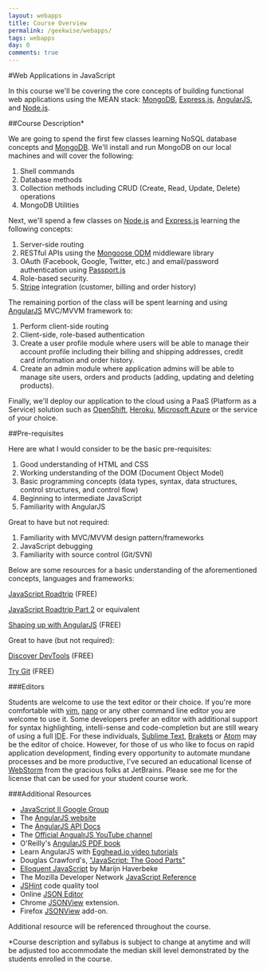 ```yaml
---
layout: webapps
title: Course Overview
permalink: /geekwise/webapps/
tags: webapps
day: 0
comments: true
---
```


#Web Applications in JavaScript

In this course we'll be covering the core concepts of building functional web applications using the MEAN stack: [MongoDB](http://mongodb.com), [Express.js](http://epxressjs.com), [AngularJS](http://angularjs.org), and [Node.js](http://nodejs.org).

##Course Description*

We are going to spend the first few classes learning NoSQL database concepts and [MongoDB](http://mongodb.com). We'll install and run MongoDB on our local machines and will cover the following:

1. Shell commands
2. Database methods
3. Collection methods including CRUD (Create, Read, Update, Delete) operations
4. MongoDB Utilities

Next, we'll spend a few classes on [Node.js](http://nodejs.org) and [Express.js](http://epxressjs.com) learning the following concepts:

1. Server-side routing
2. RESTful APIs using the [Mongoose ODM](http://mongoosejs.com) middleware library
3. OAuth (Facebook, Google, Twitter, etc.) and email/password authentication using [Passport.js](http://passportjs.org)
4. Role-based security. 
5. [Stripe](http://stripe.com) integration (customer, billing and order history)

The remaining portion of the class will be spent learning and using [AngularJS](http://angularjs.org) MVC/MVVM framework to:

1. Perform client-side routing
2. Client-side, role-based authentication
3. Create a user profile module where users will be able to manage their account profile including their billing and shipping addresses, credit card information and order history.
4. Create an admin module where application admins will be able to manage site users, orders and products (adding, updating and deleting products).

Finally, we'll deploy our application to the cloud using a PaaS (Platform as a Service) solution such as [OpenShift](http://openshift.com), [Heroku](http://heroku.com), [Microsoft Azure](https://azure.microsoft.com/en-us/) or the service of your choice.

##Pre-requisites

Here are what I would consider to be the basic pre-requisites:

1. Good understanding of HTML and CSS
2. Working understanding of the DOM (Document Object Model)
3. Basic programming concepts (data types, syntax, data structures, control structures, and control flow)
4. Beginning to intermediate JavaScript
5. Familiarity with AngularJS

Great to have but not required:

1. Familiarity with MVC/MVVM design pattern/frameworks
2. JavaScript debugging
3. Familiarity with source control (Git/SVN)

Below are some resources for a basic understanding of the aforementioned concepts, languages and frameworks:

[JavaScript Roadtrip](https://www.codeschool.com/courses/javascript-road-trip-part-1) (FREE)

[JavaScript Roadtrip Part 2](https://www.codeschool.com/courses/javascript-road-trip-part-2) or equivalent 

[Shaping up with AngularJS](https://www.codeschool.com/courses/shaping-up-with-angular-js) (FREE)

Great to have (but not required): 

[Discover DevTools](https://www.codeschool.com/courses/discover-devtools) (FREE) 

[Try Git](https://www.codeschool.com/courses/try-git) (FREE)

###Editors

Students are welcome to use the text editor or their choice. If you're more comfortable with [vim](http://www.vim.org/), [nano](http://www.nano-editor.org/) or any other command line editor you are welcome to use it. Some developers prefer an editor with additional support for syntax highlighting, intelli-sense and code-completion but are still weary of using a full <abbr title="Integrated Development Environment">IDE</abbr>. For these individuals, [Sublime Text](http://www.sublimetext.com/), [Brakets](http://brackets.io/) or [Atom](https://atom.io/) may be the editor of choice. However, for those of us who like to focus on rapid application development, finding every opportunity to automate mundane processes and be more productive, I've secured an educational license of [WebStorm](http://www.jetbrains.com/webstorm/) from the gracious folks at JetBrains. Please see me for the license that can be used for your student course work.

###Additional Resources

<ul>
    <li><a href="https://groups.google.com/forum/#!forum/gw-javascript-ii" target="_blank">JavaScript II Google Group</a></li>
    <li>The <a href="http://angularjs.org">AngularJS website</a></li>
    <li>The <a href="https://docs.angularjs.org/api">AngularJS API Docs</a></li>
    <li>The <a href="https://www.youtube.com/channel/UCbn1OgGei-DV7aSRo_HaAiw">Official AngualrJS YouTube channel</a></li>
    <li>O'Reilly's <a href="http://it-ebooks.info/book/2076/">AngularJS PDF book</a></li>
    <li>Learn AngularJS with <a href="https://egghead.io/">Egghead.io video tutorials</a></li>
    <li>Douglas Crawford's, <a href="http://it-ebooks.info/book/274/">"JavaScript: The Good Parts"</a></li>
    <li><a href="http://eloquentjavascript.net/">Elloquent JavaScript</a> by Marijn Haverbeke</li>
    <li>The Mozilla Developer Network <a href="https://developer.mozilla.org/en-US/docs/Web/JavaScript">JavaScript Reference</a></li>
    <li><a href="http://www.jshint.com/">JSHint</a> code quality tool</li>
    <li>Online <a href="http://www.jsoneditoronline.org/">JSON Editor</a></li>
    <li>Chrome <a href="https://chrome.google.com/webstore/detail/jsonview/chklaanhfefbnpoihckbnefhakgolnmc?hl=en">JSONView</a> extension.</li>
    <li>Firefox <a href="https://addons.mozilla.org/en-us/firefox/addon/jsonview/">JSONView</a> add-on.</li>
</ul>

Additional resource will be referenced throughout the course.

*Course description and syllabus is subject to change at anytime and will be adjusted too accommodate the median skill level demonstrated by the students enrolled in the course.
